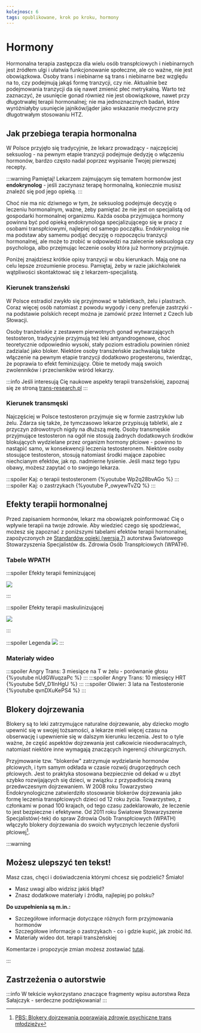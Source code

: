 ```yaml
---
kolejnosc: 6
tags: opublikowane, krok po kroku, hormony
---
```

# Hormony

Hormonalna terapia zastępcza dla wielu osób transpłciowych i niebinarnych jest źródłem ulgi i ułatwia funkcjonowanie społeczne, ale co ważne, nie jest obowiązkowa. Osoby trans i niebinarne są trans i niebinarne bez względu na to, czy podejmują jakąś formę tranzycji, czy nie. Aktualnie bez podejmowania tranzycji da się nawet zmienić płeć metrykalną. Warto też zaznaczyć, że usunięcie gonad również nie jest obowiązkowe, nawet przy długotrwałej terapii hormonalnej; nie ma jednoznacznych badań, które wyróżniałyby usunięcie jajników/jąder jako wskazanie medyczne przy długotrwałym stosowaniu HTZ.

## Jak przebiega terapia hormonalna

W Polsce przyjęło się tradycyjnie, że lekarz prowadzący - najczęściej seksuolog - na pewnym etapie tranzycji podejmuje dedyzję o włączeniu hormonów, bardzo często nadal poprzez wypisanie Twojej pierwszej recepty.

:::warning
Pamiętaj! Lekarzem zajmującym się tematem hormonów jest **endokrynolog** - jeśli zaczynasz terapę hormonalną, koniecznie musisz znaleźć się pod jego opieką.
:::

Choć nie ma nic dziwnego w tym, że seksuolog podejmuje decyzję o leczeniu hormonalnym, ważne, żeby pamiętać że nie jest on specjalistą od gospodarki hormonalnej organizmu. Każda osoba przyjmująca hormony powinna być pod opieką endokrynologa specjalizującego się w pracy z osobami transpłciowymi, najlepiej od samego początku. Endokrynolog nie ma podstaw aby samemu podjąć decyzję o rozpoczęciu tranzycji hormonalnej, ale może to zrobić w odpowiedzi na zalecenie seksuologa czy psychologa, albo przejmując leczenie osoby która już hormony przyjmuje.

Poniżej znajdziesz krótkie opisy tranzycji w obu kierunkach. Mają one na celu lepsze zrozumienie procesu. Pamiętaj, żeby w razie jakichkolwiek wątpliwości skontaktować się z lekarzem-specjalistą.

### Kierunek transżeński
W Polsce estradiol zwykło się przyjmować w tabletkach, żelu i plastrach. Coraz więcej osób natomiast z powodu wygody i ceny preferuje zastrzyki - na podstawie polskich recept można je zamówić przez Internet z Czech lub Słowacji.

Osoby tranżeńskie z zestawem pierwotnych gonad wytwarzających testosteron, tradycyjnie przyjmują też leki antyandrogenowe, choć teoretycznie odpowiednio wysoki, stały poziom estradiolu powinien rónież zadzialać jako bloker. Niektóre osoby transżeńskie zachwalają także włączenie na pewnym etapie tranzycji dodatkowo progesteronu, twierdząc, że poprawia to efekt feminizujący. Obie te metody mają swoich zwolenników i przeciwników wśród lekarzy.

:::info
Jeśli interesują Cię naukowe aspekty terapii transżeńskiej, zapoznaj się ze stroną [trans-research.pl](https://trans-research.pl/)
:::

### Kierunek transmęski
Najczęściej w Polsce testosteron przyjmuje się w formie zastrzyków lub żelu. Zdarza się także, że tymczasowo lekarze przypisują tabletki, ale z przyczyn zdrowotnych nigdy na dłuższą metę. Osoby transmęskie przyjmujące testosteron na ogół nie stosują żadnych dodatkowych środków blokujących wydzielane przez organizm hormony płciowe - powinno to nastąpić samo, w konsekwencji leczenia testosteronem. Niektóre osoby stosujące testosteron, stosują natomiast środki mające zapobiec niechcianym efektów, jak np. nadmierne łysienie. Jeśli masz  tego typu obawy, możesz zapytać o to swojego lekarza.

:::spoiler Kaj: o terapii testosteronem
{%youtube Wp2q28bvAGo %}
:::
:::spoiler Kaj: o zastrzykach
{%youtube P_owyewTvZQ %}
:::

## Efekty terapii hormonalnej

Przed zapisaniem hormonów, lekarz ma obowiązek poinformować Cię o wpływie terapii na twoje zdrowie. Aby wiedzieć czego się spodziewać, możesz się zapoznać z poniższymi tabelami efektów terapii hormonalnej, zapożyczonych ze [Standardów opieki (wersja 7)](https://www.wpath.org/publications/soc) autorstwa Światowego Stowarzyszenia Specjalistów ds. Zdrowia Osób Transpłciowych (WPATH).

### Tabele WPATH

:::spoiler Efekty terapii feminizującej

![](https://i.imgur.com/IUJ2SXd.png)

:::

:::spoiler Efekty terapii maskulinizującej

![](https://i.imgur.com/mcDpCrf.png)

:::

:::spoiler Legenda
![](https://i.imgur.com/RlpMAl0.png)
:::

### Materiały wideo

:::spoiler Angry Trans: 3 miesiące na T w żelu - porównanie głosu
{%youtube nUdGWuqzaPc %}
:::
:::spoiler Angry Trans: 10 miesięcy HRT
{%youtube 5dV_D1InHgU %}
:::
:::spoiler Oliwier: 3 lata na Testosteronie
{%youtube qvnDXuKePS4 %}
:::

## Blokery dojrzewania

Blokery są to leki zatrzymujące naturalne dojrzewanie, aby dziecko mogło upewnić się w swojej tożsamości, a lekarze mieli więcej czasu na obserwację i upewnienie się w dalszym kierunku leczenia. Jest to o tyle ważne, że część aspektów dojrzewania jest całkowicie nieodwracalnych, natomiast niektóre inne wymagają znaczących ingerencji chirurgicznych.

Przyjmowanie tzw. "blokerów" zatrzymuje wydzielanie hormonów płciowych, i tym samym odkłada w czasie rozwój drugorzędnych cech płciowych. Jest to praktyka stosowana bezpiecznie od dekad w u zbyt szybko rozwijających się dzieci, w związku z przypadłością zwaną przedwczesnym dojrzewaniem. W 2008 roku Towarzystwo Endokrynologiczne zatwierdziło stosowanie blokerów dojrzewania jako formę leczenia transpłciowych dzieci od 12 roku życia. Towarzystwo, z członkami w ponad 100 krajach, od tego czasu zadeklarowało, że leczenie to jest bezpieczne i efektywne. Od 2011 roku Światowe Stowarzyszenie Specjalistów(-tek) do spraw Zdrowia Osób Transpłciowych (WPATH) włączyło blokery dojrzewania do swoich wytycznych leczenie dysforii płciowej[^1].

:::warning

## Możesz ulepszyć ten tekst!

Masz czas, chęci i doświadczenia którymi chcesz się podzielić? Śmiało!

* Masz uwagi albo widzisz jakiś błąd?
* Znasz dodatkowe materiały i źródła, najlepiej po polsku?

**Do uzupełnienia są m.in.:**

* Szczegółowe informacje dotyczące różnych form przyjmowania hormonów
* Szczegółowe informacje o zastrzykach - co i gdzie kupić, jak zrobić itd.
* Materiały wideo dot. terapii transżeńskiej

Komentarze i propozycje zmian możesz zostawiać [tutaj](https://hackmd.io/@tranzycja/r1Yt95pJd).

:::

## Zastrzeżenia o autorstwie
:::info
W tekście wykorzystano znaczące fragmenty wpisu autorstwa Reza Sałajczyk - serdeczne podziękowania!
:::

[^1]: [PBS: Blokery dojrzewania poprawiają zdrowie psychiczne trans młodzieży](https://www.pbs.org/newshour/nation/puberty-blockers-may-improve-mental-health-transgender-adolescents)
